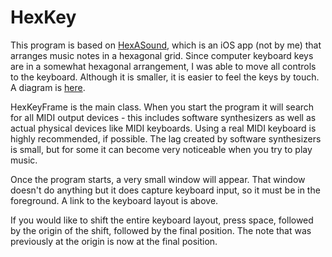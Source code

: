 # HexKey
This program is based on [HexASound](http://hexasound.com/), which is an iOS app
(not by me) that arranges music notes in a hexagonal grid. Since computer
keyboard keys are in a somewhat hexagonal arrangement, I was able to move all
controls to the keyboard. Although it is smaller, it is easier to feel the keys
by touch. A diagram is
[here](http://www.keyboard-layout-editor.com/##@_name=Hexkey%20Layout&author=Jacob%20van't%20Hoog%3B&@_c=%23BF3F3F%3B&=~%0A%60%0A%0A%0A%0A%0A%0A%0A%0AC%204&_c=%23BFBF3F%3B&=!%0A1%0A%0A%0A%0A%0A%0A%0A%0AD%204&_c=%233FBF3F%3B&=%2F@%0A2%0A%0A%0A%0A%0A%0A%0A%0AE%204&_c=%233FBFBF%3B&=%23%0A3%0A%0A%0A%0A%0A%0A%0A%0AF%23%204&_c=%233F3FBF%3B&=$%0A4%0A%0A%0A%0A%0A%0A%0A%0AG%23%204&_c=%23BF3FBF%3B&=%25%0A5%0A%0A%0A%0A%0A%0A%0A%0AA%23%204&_c=%23BF3F3F%3B&=%5E%0A6%0A%0A%0A%0A%0A%0A%0A%0AC%205&_c=%23BFBF3F%3B&=%2F&%0A7%0A%0A%0A%0A%0A%0A%0A%0AD%205&_c=%233FBF3F%3B&=*%0A8%0A%0A%0A%0A%0A%0A%0A%0AE%205&_c=%233FBFBF%3B&=(%0A9%0A%0A%0A%0A%0A%0A%0A%0AF%23%205&_c=%233F3FBF%3B&=)%0A0%0A%0A%0A%0A%0A%0A%0A%0AG%23%205&_c=%23BF3FBF%3B&=%2F_%0A-%0A%0A%0A%0A%0A%0A%0A%0AA%23%205&_c=%23BF3F3F%3B&=+%0A%2F=%0A%0A%0A%0A%0A%0A%0A%0AC%206&_c=%23BFBF3F&w:2%3B&=Backspace%0A%0A%0A%0A%0A%0A%0A%0A%0AD%206%3B&@_c=%23BF3F7F&g:true&w:1.5%3B&=Tab%0A%0A%0A%0A%0A%0A%0A%0A%0AB%203&_c=%23BF7F3F&g:false%3B&=Q%0A%0A%0A%0A%0A%0A%0A%0A%0AC%23%204&_c=%237FBF3F%3B&=W%0A%0A%0A%0A%0A%0A%0A%0A%0AD%23%204&_c=%233FBF7F%3B&=E%0A%0A%0A%0A%0A%0A%0A%0A%0AF%204&_c=%233F7FBF%3B&=R%0A%0A%0A%0A%0A%0A%0A%0A%0AG%204&_c=%237F3FBF%3B&=T%0A%0A%0A%0A%0A%0A%0A%0A%0AA%204&_c=%23BF3F7F%3B&=Y%0A%0A%0A%0A%0A%0A%0A%0A%0AB%204&_c=%23BF7F3F%3B&=U%0A%0A%0A%0A%0A%0A%0A%0A%0AC%23%205&_c=%237FBF3F%3B&=I%0A%0A%0A%0A%0A%0A%0A%0A%0AD%23%205&_c=%233FBF7F%3B&=O%0A%0A%0A%0A%0A%0A%0A%0A%0AF%205&_c=%233F7FBF%3B&=P%0A%0A%0A%0A%0A%0A%0A%0A%0AG%205&_c=%237F3FBF%3B&=%7B%0A%5B%0A%0A%0A%0A%0A%0A%0A%0AA%205&_c=%23BF3F7F%3B&=%7D%0A%5D%0A%0A%0A%0A%0A%0A%0A%0AB%205&_c=%23BF7F3F&w:1.5%3B&=%7C%0A%5C%0A%0A%0A%0A%0A%0A%0A%0AC%23%206%3B&@_c=%23BF3FBF&w:1.75%3B&=Caps%20Lock%0A%0A%0A%0A%0A%0A%0A%0A%0AA%23%203&_c=%23BF3F3F%3B&=A%0A%0A%0A%0A%0A%0A%0A%0A%0AC%204&_c=%23BFBF3F%3B&=S%0A%0A%0A%0A%0A%0A%0A%0A%0AD%204&_c=%233FBF3F%3B&=D%0A%0A%0A%0A%0A%0A%0A%0A%0AE%204&_c=%233FBFBF&n:true%3B&=F%0A%0A%0A%0A%0A%0A%0A%0A%0AF%23%204&_c=%233F3FBF%3B&=G%0A%0A%0A%0A%0A%0A%0A%0A%0AG%23%204&_c=%23BF3FBF%3B&=H%0A%0A%0A%0A%0A%0A%0A%0A%0AA%23%204&_c=%23BF3F3F&n:true%3B&=J%0A%0A%0A%0A%0A%0A%0A%0A%0AC%205&_c=%23BFBF3F%3B&=K%0A%0A%0A%0A%0A%0A%0A%0A%0AD%205&_c=%233FBF3F%3B&=L%0A%0A%0A%0A%0A%0A%0A%0A%0AE%205&_c=%233FBFBF%3B&=%2F:%0A%2F%3B%0A%0A%0A%0A%0A%0A%0A%0AF%23%205&_c=%233F3FBF%3B&=%22%0A'%0A%0A%0A%0A%0A%0A%0A%0AG%23%205&_c=%23BF3FBF&w:2.25%3B&=Enter%0A%0A%0A%0A%0A%0A%0A%0A%0AA%23%205%3B&@_c=%237F3FBF&w:2.25%3B&=Shift%0A%0A%0A%0A%0A%0A%0A%0A%0AA%203&_c=%23BF3F7F%3B&=Z%0A%0A%0A%0A%0A%0A%0A%0A%0AB%203&_c=%23BF7F3F%3B&=X%0A%0A%0A%0A%0A%0A%0A%0A%0AC%23%204&_c=%237FBF3F%3B&=C%0A%0A%0A%0A%0A%0A%0A%0A%0AD%23%204&_c=%233FBF7F%3B&=V%0A%0A%0A%0A%0A%0A%0A%0A%0AF%204&_c=%233F7FBF%3B&=B%0A%0A%0A%0A%0A%0A%0A%0A%0AG%204&_c=%237F3FBF%3B&=N%0A%0A%0A%0A%0A%0A%0A%0A%0AA%204&_c=%23BF3F7F%3B&=M%0A%0A%0A%0A%0A%0A%0A%0A%0AB%204&_c=%23BF7F3F%3B&=%3C%0A,%0A%0A%0A%0A%0A%0A%0A%0AC%23%205&_c=%237FBF3F%3B&=%3E%0A.%0A%0A%0A%0A%0A%0A%0A%0AD%23%205&_c=%233FBF7F%3B&=%3F%0A%2F%2F%0A%0A%0A%0A%0A%0A%0A%0AF%205&_c=%233F7FBF&w:2.75%3B&=Shift%0A%0A%0A%0A%0A%0A%0A%0A%0AG%205%3B&@_c=%233FBFBF&w:1.25%3B&=Ctrl%0A%0A%0A%0A%0A%0A%0A%0A%0AF%23%203&_c=%233F3FBF&g:true&w:1.25%3B&=Win%0A%0A%0A%0A%0A%0A%0A%0A%0AG%23%203&_c=%23BF3FBF&g:false&w:1.25%3B&=Alt%0A%0A%0A%0A%0A%0A%0A%0A%0AA%23%203&_c=%23cccccc&a:7&w:6.25%3B&=&_c=%23BF3F3F&a:4&w:1.25%3B&=Alt%0A%0A%0A%0A%0A%0A%0A%0A%0AC%205&_c=%23BFBF3F&g:true&w:1.25%3B&=Win%0A%0A%0A%0A%0A%0A%0A%0A%0AD%205&_c=%233FBF3F&g:false&w:1.25%3B&=Menu%0A%0A%0A%0A%0A%0A%0A%0A%0AE%205&_c=%233FBFBF&w:1.25%3B&=Ctrl%0A%0A%0A%0A%0A%0A%0A%0A%0AF%23%205).

HexKeyFrame is the main class. When you start the program it will search for all
MIDI output devices - this includes software synthesizers as well as actual
physical devices like MIDI keyboards. Using a real MIDI keyboard is highly
recommended, if possible. The lag created by software synthesizers is small, but
for some it can become very noticeable when you try to play music.

Once the program starts, a very small window will appear. That window doesn't do
anything but it does capture keyboard input, so it must be in the foreground. A 
link to the keyboard layout is above.

If you would like to shift the entire keyboard layout, press space, followed
by the origin of the shift, followed by the final position. The note that was
previously at the origin is now at the final position.
